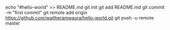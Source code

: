 
echo "#hello-world" >> README.md
git init
git add README.md
git commit -m "first commit"
git remote add origin https://github.com/waitheramwaura/hello-world.git
git push -u remote master
